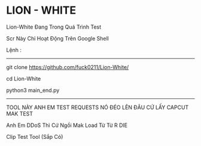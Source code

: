 # LION - WHITE
Lion-White Đang Trong Quá Trình Test

Scr Này Chỉ Hoạt Động Trên Google Shell 

Lệnh :

- - - - - - - - - - - - - - - - - - - - - - - - -

git clone https://github.com/fuck0211/Lion-White/

cd Lion-White

python3 main_end.py

- - - - - - - - - - - - - - - - - - - - - - - - - 

TOOL NÀY ANH EM TEST REQUESTS NÓ ĐÉO LÊN ĐÂU CỨ LẤY CAPCUT MAK TEST

Anh Em DDoS Thì Cứ Ngồi Mak Load Từ Từ R DIE 

Clip Test Tool (Sắp Có)



